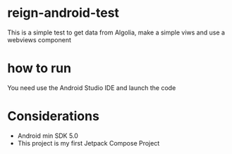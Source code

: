 # reign-android-test

This is a simple test to get data from Algolia, make a simple viws and use a webviews component

# how to run

You need use the Android Studio IDE and launch the code

# Considerations

- Android min SDK 5.0
- This project is my first Jetpack Compose Project
